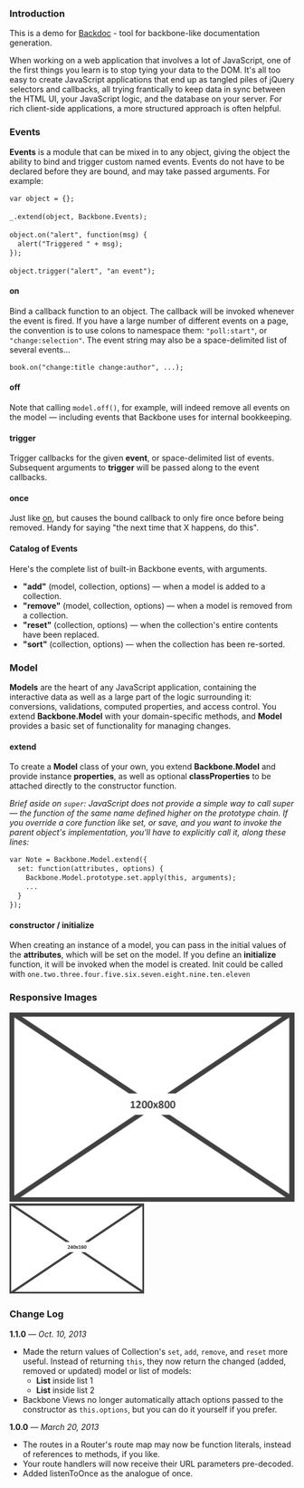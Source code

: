 ### Introduction

This is a demo for [Backdoc](https://github.com/chibisov/backdoc) - tool for backbone-like documentation generation.

When working on a web application that involves a lot of JavaScript, one of the first things you learn is to stop tying your data to the DOM. It's all too easy to create JavaScript applications that end up as tangled piles of jQuery selectors and callbacks, all trying frantically to keep data in sync between the HTML UI, your JavaScript logic, and the database on your server. For rich client-side applications, a more structured approach is often helpful.

### Events

__Events__ is a module that can be mixed in to any object, giving the object the ability to bind and trigger custom named events. Events do not have to be declared before they are bound, and may take passed arguments. For example:

    var object = {};

    _.extend(object, Backbone.Events);

    object.on("alert", function(msg) {
      alert("Triggered " + msg);
    });

    object.trigger("alert", "an event");

#### on

Bind a callback function to an object. The callback will be invoked whenever the event is fired. If you have a large number of different events on a page, the convention is to use colons to namespace them: `"poll:start"`, or `"change:selection"`. The event string may also be a space-delimited list of several events...

    book.on("change:title change:author", ...);

#### off

Note that calling `model.off()`, for example, will indeed remove all events on the model — including events that Backbone uses for internal bookkeeping.

#### trigger
Trigger callbacks for the given __event__, or space-delimited list of events. Subsequent arguments to __trigger__ will be passed along to the event callbacks.

#### once
Just like [on](#on), but causes the bound callback to only fire once before being removed. Handy for saying "the next time that X happens, do this".

#### Catalog of Events

Here's the complete list of built-in Backbone events, with arguments.

* __"add"__ (model, collection, options) — when a model is added to a collection.
* __"remove"__ (model, collection, options) — when a model is removed from a collection.
* __"reset"__ (collection, options) — when the collection's entire contents have been replaced.
* __"sort"__ (collection, options) — when the collection has been re-sorted.


### Model

__Models__ are the heart of any JavaScript application, containing the interactive data as well as a large part of the logic surrounding it: conversions, validations, computed properties, and access control. You extend __Backbone.Model__ with your domain-specific methods, and __Model__ provides a basic set of functionality for managing changes.

#### extend

To create a __Model__ class of your own, you extend __Backbone.Model__ and provide instance __properties__, as well as optional __classProperties__ to be attached directly to the constructor function.

_Brief aside on `super`: JavaScript does not provide a simple way to call super — the function of the same name defined higher on the prototype chain. If you override a core function like set, or save, and you want to invoke the parent object's implementation, you'll have to explicitly call it, along these lines:_

    var Note = Backbone.Model.extend({
      set: function(attributes, options) {
        Backbone.Model.prototype.set.apply(this, arguments);
        ...
      }
    });

#### constructor / initialize

When creating an instance of a model, you can pass in the initial values of the __attributes__, which will be set on the model. If you define an __initialize__ function, it will be invoked when the model is created. Init could be called with `one.two.three.four.five.six.seven.eight.nine.ten.eleven`

### Responsive Images

![1200x800](./1200x800.png)   
![240x160](./240x160.png)   

### Change Log

__1.1.0__ — _Oct. 10, 2013_

* Made the return values of Collection's `set`, `add`, `remove`, and `reset` more useful. Instead of returning `this`, they now return the changed (added, removed or updated) model or list of models:
    * **List** inside list 1
    * **List** inside list 2
* Backbone Views no longer automatically attach options passed to the constructor as `this.options`, but you can do it yourself if you prefer.

__1.0.0__ — _March 20, 2013_

* The routes in a Router's route map may now be function literals, instead of references to methods, if you like.
* Your route handlers will now receive their URL parameters pre-decoded.
* Added listenToOnce as the analogue of once.
